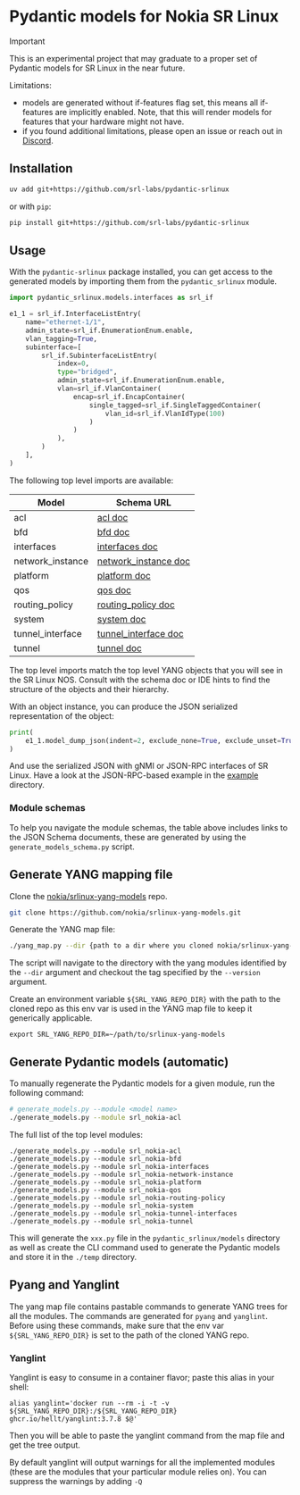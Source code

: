 # Pydantic models for Nokia SR Linux

> [!IMPORTANT]
> This is an experimental project that may graduate to a proper set of Pydantic models for SR Linux in the near future.
>
> Limitations:
>
> - models are generated without if-features flag set, this means all if-features are implicitly enabled. Note, that this will render models for features that your hardware might not have.
> - if you found additional limitations, please open an issue or reach out in [Discord](https://discord.gg/tZvgjQ6PZf).

## Installation

```bash
uv add git+https://github.com/srl-labs/pydantic-srlinux
```

or with `pip`:

```bash
pip install git+https://github.com/srl-labs/pydantic-srlinux
```

## Usage

With the `pydantic-srlinux` package installed, you can get access to the generated models by importing them from the `pydantic_srlinux` module.

```python
import pydantic_srlinux.models.interfaces as srl_if

e1_1 = srl_if.InterfaceListEntry(
    name="ethernet-1/1",
    admin_state=srl_if.EnumerationEnum.enable,
    vlan_tagging=True,
    subinterface=[
        srl_if.SubinterfaceListEntry(
            index=0,
            type="bridged",
            admin_state=srl_if.EnumerationEnum.enable,
            vlan=srl_if.VlanContainer(
                encap=srl_if.EncapContainer(
                    single_tagged=srl_if.SingleTaggedContainer(
                        vlan_id=srl_if.VlanIdType(100)
                    )
                )
            ),
        )
    ],
)
```

The following top level imports are available:

| Model            | Schema URL                                                                                                                                                                                        |
| ---------------- | ------------------------------------------------------------------------------------------------------------------------------------------------------------------------------------------------- |
| acl              | [acl doc](https://json-schema.app/view/%23?url=https%3A%2F%2Fraw.githubusercontent.com%2Fsrl-labs%2Fpydantic-srlinux%2Frefs%2Fheads%2Fmain%2Fschemas%2Facl_schema.json)                           |
| bfd              | [bfd doc](https://json-schema.app/view/%23?url=https%3A%2F%2Fraw.githubusercontent.com%2Fsrl-labs%2Fpydantic-srlinux%2Frefs%2Fheads%2Fmain%2Fschemas%2Fbfd_schema.json)                           |
| interfaces       | [interfaces doc](https://json-schema.app/view/%23?url=https%3A%2F%2Fraw.githubusercontent.com%2Fsrl-labs%2Fpydantic-srlinux%2Frefs%2Fheads%2Fmain%2Fschemas%2Finterfaces_schema.json)             |
| network_instance | [network_instance doc](https://json-schema.app/view/%23?url=https%3A%2F%2Fraw.githubusercontent.com%2Fsrl-labs%2Fpydantic-srlinux%2Frefs%2Fheads%2Fmain%2Fschemas%2Fnetwork_instance_schema.json) |
| platform         | [platform doc](https://json-schema.app/view/%23?url=https%3A%2F%2Fraw.githubusercontent.com%2Fsrl-labs%2Fpydantic-srlinux%2Frefs%2Fheads%2Fmain%2Fschemas%2Fplatform_schema.json)                 |
| qos              | [qos doc](https://json-schema.app/view/%23?url=https%3A%2F%2Fraw.githubusercontent.com%2Fsrl-labs%2Fpydantic-srlinux%2Frefs%2Fheads%2Fmain%2Fschemas%2Fqos_schema.json)                           |
| routing_policy   | [routing_policy doc](https://json-schema.app/view/%23?url=https%3A%2F%2Fraw.githubusercontent.com%2Fsrl-labs%2Fpydantic-srlinux%2Frefs%2Fheads%2Fmain%2Fschemas%2Frouting_policy_schema.json)     |
| system           | [system doc](https://json-schema.app/view/%23?url=https%3A%2F%2Fraw.githubusercontent.com%2Fsrl-labs%2Fpydantic-srlinux%2Frefs%2Fheads%2Fmain%2Fschemas%2Fsystem_schema.json)                     |
| tunnel_interface | [tunnel_interface doc](https://json-schema.app/view/%23?url=https%3A%2F%2Fraw.githubusercontent.com%2Fsrl-labs%2Fpydantic-srlinux%2Frefs%2Fheads%2Fmain%2Fschemas%2Ftunnel_interface_schema.json) |
| tunnel           | [tunnel doc](https://json-schema.app/view/%23?url=https%3A%2F%2Fraw.githubusercontent.com%2Fsrl-labs%2Fpydantic-srlinux%2Frefs%2Fheads%2Fmain%2Fschemas%2Ftunnel_schema.json)                     |

The top level imports match the top level YANG objects that you will see in the SR Linux NOS. Consult with the schema doc or IDE hints to find the structure of the objects and their hierarchy.

With an object instance, you can produce the JSON serialized representation of the object:

```python
print(
    e1_1.model_dump_json(indent=2, exclude_none=True, exclude_unset=True, by_alias=True)
)
```

And use the serialized JSON with gNMI or JSON-RPC interfaces of SR Linux. Have a look at the JSON-RPC-based example in the [example](example) directory.

### Module schemas

To help you navigate the module schemas, the table above includes links to the JSON Schema documents, these are generated by using the `generate_models_schema.py` script.

## Generate YANG mapping file

Clone the [nokia/srlinux-yang-models](https://github.com/nokia/srlinux-yang-models) repo.

```bash
git clone https://github.com/nokia/srlinux-yang-models.git
```

Generate the YANG map file:

```bash
./yang_map.py --dir {path to a dir where you cloned nokia/srlinux-yang-models} --version v24.10.1
```

The script will navigate to the directory with the yang modules identified by the `--dir` argument and checkout the tag specified by the `--version` argument.

Create an environment variable `${SRL_YANG_REPO_DIR}` with the path to the cloned repo as this env var is used in the YANG map file to keep it generically applicable.

```
export SRL_YANG_REPO_DIR=~/path/to/srlinux-yang-models
```

## Generate Pydantic models (automatic)

To manually regenerate the Pydantic models for a given module, run the following command:

```bash
# generate_models.py --module <model name>
./generate_models.py --module srl_nokia-acl
```

The full list of the top level modules:

```
./generate_models.py --module srl_nokia-acl
./generate_models.py --module srl_nokia-bfd
./generate_models.py --module srl_nokia-interfaces
./generate_models.py --module srl_nokia-network-instance
./generate_models.py --module srl_nokia-platform
./generate_models.py --module srl_nokia-qos
./generate_models.py --module srl_nokia-routing-policy
./generate_models.py --module srl_nokia-system
./generate_models.py --module srl_nokia-tunnel-interfaces
./generate_models.py --module srl_nokia-tunnel
```

This will generate the `xxx.py` file in the `pydantic_srlinux/models` directory as well as create the CLI command used to generate the Pydantic models and store it in the `./temp` directory.

## Pyang and Yanglint

The yang map file contains pastable commands to generate YANG trees for all the modules. The commands are generated for `pyang` and `yanglint`. Before using these commands, make sure that the env var `${SRL_YANG_REPO_DIR}` is set to the path of the cloned YANG repo.

### Yanglint

Yanglint is easy to consume in a container flavor; paste this alias in your shell:

```
alias yanglint='docker run --rm -i -t -v ${SRL_YANG_REPO_DIR}:/${SRL_YANG_REPO_DIR} ghcr.io/hellt/yanglint:3.7.8 $@'
```

Then you will be able to paste the yanglint command from the map file and get the tree output.

By default yanglint will output warnings for all the implemented modules (these are the modules that your particular module relies on). You can suppress the warnings by adding `-Q`
